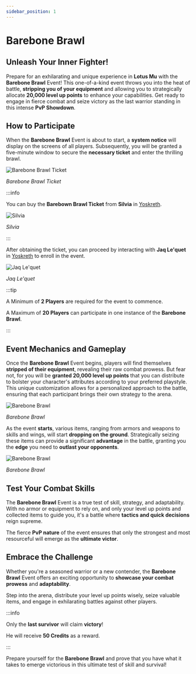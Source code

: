 ```yaml
---
sidebar_position: 1
---
```


# Barebone Brawl

## Unleash Your Inner Fighter!

Prepare for an exhilarating and unique experience in **Lotus Mu** with the **Barebone Brawl** Event! This one-of-a-kind event throws you into the heat of battle, **stripping you of your equipment** and allowing you to strategically allocate **20,000 level up points** to enhance your capabilities. Get ready to engage in fierce combat and seize victory as the last warrior standing in this intense **PvP Showdown**.

## How to Participate

When the **Barebone Brawl** Event is about to start, a **system notice** will display on the screens of all players. Subsequently, you will be granted a five-minute window to secure the **necessary ticket** and enter the thrilling brawl.

![Barebone Brawl Ticket](/img/items/invitations/barebone-brawl-ticket.png)

_Barebone Brawl Ticket_

:::info

You can buy the **Barebown Brawl Ticket** from **Silvia** in [Yoskreth](/maps/yoskreth).

![Silvia](/img/npc/silvia.jpg)

_Silvia_

:::

After obtaining the ticket, you can proceed by interacting with **Jaq Le'quet** in [Yoskreth](/maps/yoskreth) to enroll in the event.

![Jaq Le'quet](/img/npc/jaq-le-quet.jpg)

_Jaq Le'quet_

:::tip

A Minimum of **2 Players** are required for the event to commence.

A Maximum of **20 Players** can participate in one instance of the **Barebone Brawl**.

:::

## Event Mechanics and Gameplay

Once the **Barebone Brawl** Event begins, players will find themselves **stripped of their equipment**, revealing their raw combat prowess. But fear not, for you will be **granted 20,000 level up points** that you can distribute to bolster your character's attributes according to your preferred playstyle. This unique customization allows for a personalized approach to the battle, ensuring that each participant brings their own strategy to the arena.

![Barebone Brawl](/img/events/barebone/barebone-prep.jpg)

_Barebone Brawl_

As the event **starts**, various items, ranging from armors and weapons to skills and wings, will start **dropping on the ground**. Strategically seizing these items can provide a significant **advantage** in the battle, granting you the **edge** you need to **outlast your opponents**.

![Barebone Brawl](/img/events/barebone/barebone-start.jpg)

_Barebone Brawl_

## Test Your Combat Skills

The **Barebone Brawl** Event is a true test of skill, strategy, and adaptability. With no armor or equipment to rely on, and only your level up points and collected items to guide you, it's a battle where **tactics and quick decisions** reign supreme.

The fierce **PvP nature** of the event ensures that only the strongest and most resourceful will emerge as the **ultimate victor**.

## Embrace the Challenge

Whether you're a seasoned warrior or a new contender, the **Barebone Brawl** Event offers an exciting opportunity to **showcase your combat prowess** and **adaptability**.

Step into the arena, distribute your level up points wisely, seize valuable items, and engage in exhilarating battles against other players.

:::info

Only the **last survivor** will claim **victory**!

He will receive **50 Credits** as a reward.

:::

Prepare yourself for the **Barebone Brawl** and prove that you have what it takes to emerge victorious in this ultimate test of skill and survival!
